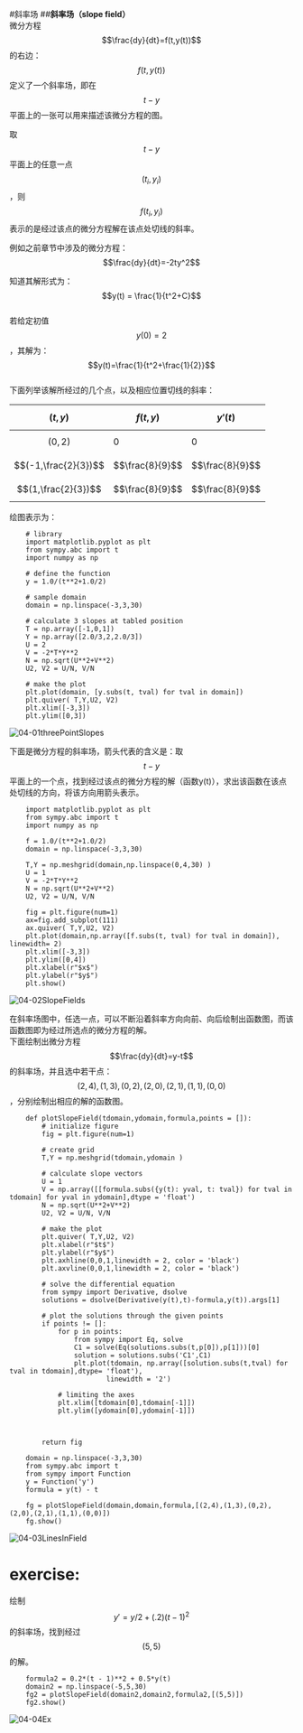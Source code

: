 #斜率场
##**斜率场（slope field）**  
微分方程$$\frac{dy}{dt}=f(t,y(t))$$的右边：$$f(t,y(t))$$定义了一个斜率场，即在$$t-y$$平面上的一张可以用来描述该微分方程的图。  

取$$t-y$$平面上的任意一点$$(t_i,y_i)$$，则$$f(t_i,y_i)$$表示的是经过该点的微分方程解在该点处切线的斜率。  


例如之前章节中涉及的微分方程：$$\frac{dy}{dt}=-2ty^2$$  

知道其解形式为：$$y(t) = \frac{1}{t^2+C}$$  
若给定初值$$y(0)=2$$，其解为：$$y(t)=\frac{1}{t^2+\frac{1}{2}}$$  
下面列举该解所经过的几个点，以及相应位置切线的斜率：  

| $$(t,y)$$ |$$ f(t,y)$$ |$$ y'(t) $$|
| -- | -- | -- |
| $$(0,2)$$ | 0 | 0 |
| $$(-1,\frac{2}{3})$$ | $$\frac{8}{9}$$ | $$\frac{8}{9}$$ |
| $$(1,\frac{2}{3})$$ | $$\frac{8}{9}$$ | $$\frac{8}{9}$$ |

绘图表示为：  
```
    # library
    import matplotlib.pyplot as plt
    from sympy.abc import t
    import numpy as np
    
    # define the function 
    y = 1.0/(t**2+1.0/2)
    
    # sample domain
    domain = np.linspace(-3,3,30)
    
    # calculate 3 slopes at tabled position
    T = np.array([-1,0,1])
    Y = np.array([2.0/3,2,2.0/3])
    U = 2
    V = -2*T*Y**2
    N = np.sqrt(U**2+V**2)  
    U2, V2 = U/N, V/N
    
    # make the plot
    plt.plot(domain, [y.subs(t, tval) for tval in domain])
    plt.quiver( T,Y,U2, V2)
    plt.xlim([-3,3])
    plt.ylim([0,3])
```
![04-01threePointSlopes](images/04-01threePointSlopes.png)  

下面是微分方程的斜率场，箭头代表的含义是：取$$t-y$$平面上的一个点，找到经过该点的微分方程的解（函数y(t)），求出该函数在该点处切线的方向，将该方向用箭头表示。

```
    import matplotlib.pyplot as plt
    from sympy.abc import t
    import numpy as np

    f = 1.0/(t**2+1.0/2)
    domain = np.linspace(-3,3,30)
    
    T,Y = np.meshgrid(domain,np.linspace(0,4,30) )
    U = 1
    V = -2*T*Y**2
    N = np.sqrt(U**2+V**2)  
    U2, V2 = U/N, V/N
    
    fig = plt.figure(num=1)
    ax=fig.add_subplot(111)
    ax.quiver( T,Y,U2, V2)
    plt.plot(domain,np.array([f.subs(t, tval) for tval in domain]), linewidth= 2)
    plt.xlim([-3,3])
    plt.ylim([0,4])
    plt.xlabel(r"$x$")
    plt.ylabel(r"$y$")
    plt.show()
```
![04-02SlopeFields](images/04-02SlopeFields.png)    

在斜率场图中，任选一点，可以不断沿着斜率方向向前、向后绘制出函数图，而该函数图即为经过所选点的微分方程的解。    
下面绘制出微分方程$$\frac{dy}{dt}=y-t$$的斜率场，并且选中若干点：$$(2,4),(1,3),(0,2),(2,0),(2,1),(1,1),(0,0)$$，分别绘制出相应的解的函数图。  
```
    def plotSlopeField(tdomain,ydomain,formula,points = []):
        # initialize figure
        fig = plt.figure(num=1)
        
        # create grid
        T,Y = np.meshgrid(tdomain,ydomain )
        
        # calculate slope vectors
        U = 1
        V = np.array([[formula.subs({y(t): yval, t: tval}) for tval in tdomain] for yval in ydomain],dtype = 'float')
        N = np.sqrt(U**2+V**2)  
        U2, V2 = U/N, V/N
        
        # make the plot
        plt.quiver( T,Y,U2, V2)
        plt.xlabel(r"$t$")
        plt.ylabel(r"$y$")
        plt.axhline(0,0,1,linewidth = 2, color = 'black')
        plt.axvline(0,0,1,linewidth = 2, color = 'black')
    
        # solve the differential equation
        from sympy import Derivative, dsolve
        solutions = dsolve(Derivative(y(t),t)-formula,y(t)).args[1]
        
        # plot the solutions through the given points
        if points != []:
            for p in points:
                from sympy import Eq, solve
                C1 = solve(Eq(solutions.subs(t,p[0]),p[1]))[0]
                solution = solutions.subs('C1',C1)
                plt.plot(tdomain, np.array([solution.subs(t,tval) for tval in tdomain],dtype= 'float'),
                        linewidth = '2')
        
            # limiting the axes
            plt.xlim([tdomain[0],tdomain[-1]])
            plt.ylim([ydomain[0],ydomain[-1]])
            
        
        
        return fig
    
    domain = np.linspace(-3,3,30)
    from sympy.abc import t
    from sympy import Function
    y = Function('y')
    formula = y(t) - t
    
    fg = plotSlopeField(domain,domain,formula,[(2,4),(1,3),(0,2),(2,0),(2,1),(1,1),(0,0)])
    fg.show()
```
![04-03LinesInField](images/04-03LinesInField.png)    

# exercise: 
绘制$$y'=y/2 + (.2)(t-1)^2$$的斜率场，找到经过$$(5,5)$$的解。
```
    formula2 = 0.2*(t - 1)**2 + 0.5*y(t)
    domain2 = np.linspace(-5,5,30)
    fg2 = plotSlopeField(domain2,domain2,formula2,[(5,5)])
    fg2.show()
```
![04-04Ex](images/04-04Ex.png)    





